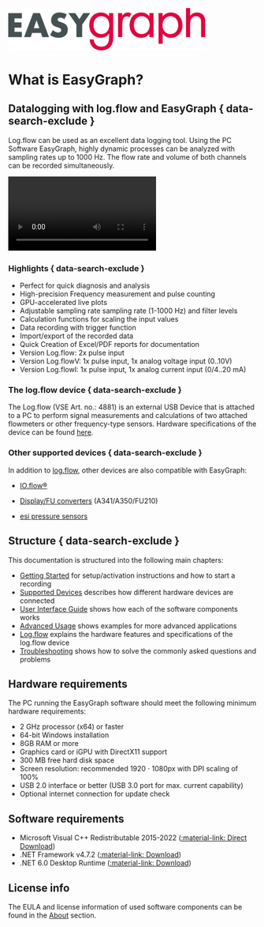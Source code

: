 <img src="img/easygraph_logo.svg" alt="header" width="400"/>

# What is EasyGraph? 

## Datalogging with log.flow and EasyGraph { data-search-exclude }
Log.flow can be used as an excellent data logging tool. Using the PC Software EasyGraph, highly dynamic processes can be analyzed with sampling rates up to 
1000 Hz. The flow rate and volume of both channels can be recorded simultaneously.

<video controls autoplay loop src="img/easygraphdemo.mp4"> </video>  

### Highlights { data-search-exclude }

- Perfect for quick diagnosis and analysis
- High-precision Frequency measurement and pulse counting
- GPU-accelerated live plots 
- Adjustable sampling rate sampling rate (1-1000 Hz) and filter levels
- Calculation functions for scaling the input values
- Data recording with trigger function
- Import/export of the recorded data
- Quick Creation of Excel/PDF reports for documentation
- Version Log.flow: 2x pulse input
- Version Log.flowV: 1x pulse input, 1x analog voltage input (0..10V)
- Version Log.flowI: 1x pulse input, 1x analog current input (0/4..20 mA)

### The log.flow device { data-search-exclude }

The Log.flow (VSE Art. no.: 4881) is an external USB Device that is attached to a PC to perform signal measurements and calculations of two attached flowmeters or other frequency-type sensors. Hardware specifications of the device can be found [here](logflow.md "Log.flow Device Description").

### Other supported devices { data-search-exclude }

In addition to [log.flow](devices.md#logflow-datalogging-system), other devices are also compatible with EasyGraph:

-  [IO.flow®](devices.md#ioflow-with-usb-master)

-  [Display/FU converters](devices.md#displayfu-converter-rs232) (A341/A350/FU210)

-  [esi pressure sensors](devices.md#esi-usb-pressure-sensor)

## Structure { data-search-exclude }

This documentation is structured into the following main chapters:

* [Getting Started](gettingstarted.md) for setup/activation instructions and how to start a recording
* [Supported Devices](devices.md) describes how different hardware devices are connected 
* [User Interface Guide](uiguide.md) shows how each of the software components works
* [Advanced Usage](advanced.md) shows examples for more advanced applications 
* [Log.flow](logflow.md) explains the hardware features and specifications of the log.flow device
* [Troubleshooting](faqs.md) shows how to solve the commonly asked questions and problems


## Hardware requirements

The PC running the EasyGraph software should meet the following minimum hardware requirements:

* 2 GHz processor (x64) or faster
* 64-bit Windows installation
* 8GB RAM or more
* Graphics card or iGPU with DirectX11 support
* 300 MB free hard disk space
* Screen resolution: recommended 1920 ⋅ 1080px with DPI scaling of 100%
* USB 2.0 interface or better (USB 3.0 port for max. current capability)
* Optional internet connection for update check

## Software requirements

* Microsoft Visual C++ Redistributable 2015-2022 ([:material-link: Direct Download](https://aka.ms/vs/17/release/vc_redist.x64.exe))
* .NET Framework v4.7.2 ([:material-link: Download](https://dotnet.microsoft.com/en-us/download/dotnet-framework/net472))
* .NET 6.0 Desktop Runtime ([:material-link: Download](https://dotnet.microsoft.com/en-us/download/dotnet/6.0))

## License info

The EULA and license information of used software components can be found in the [About](about.md) section.